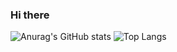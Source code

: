 ### Hi there

![Anurag's GitHub stats](https://github-readme-stats.vercel.app/api?username=sihua14&theme=merko&show_icons=true)
![Top Langs](https://github-readme-stats.vercel.app/api/top-langs/?username=sihua14&layout=compact&theme=merko)


